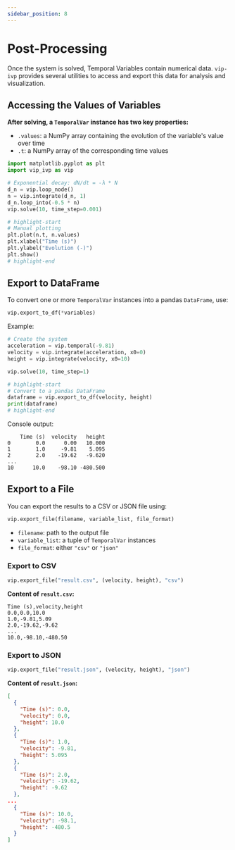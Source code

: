 ```yaml
---
sidebar_position: 8
---
```


# Post-Processing

Once the system is solved, Temporal Variables contain numerical data. `vip-ivp` provides several utilities to access and export this data for analysis and visualization.

## Accessing the Values of Variables

**After solving, a `TemporalVar` instance has two key properties:**

- `.values`: a NumPy array containing the evolution of the variable's value over time
- `.t`: a NumPy array of the corresponding time values

```python
import matplotlib.pyplot as plt
import vip_ivp as vip

# Exponential decay: dN/dt = -λ * N
d_n = vip.loop_node()
n = vip.integrate(d_n, 1)
d_n.loop_into(-0.5 * n)
vip.solve(10, time_step=0.001)

# highlight-start
# Manual plotting
plt.plot(n.t, n.values)
plt.xlabel("Time (s)")
plt.ylabel("Evolution (-)")
plt.show()
# highlight-end
```

## Export to DataFrame

To convert one or more `TemporalVar` instances into a pandas `DataFrame`, use:

```python
vip.export_to_df(*variables)
```

Example:

```python
# Create the system
acceleration = vip.temporal(-9.81)
velocity = vip.integrate(acceleration, x0=0)
height = vip.integrate(velocity, x0=10)

vip.solve(10, time_step=1)

# highlight-start
# Convert to a pandas DataFrame
dataframe = vip.export_to_df(velocity, height)
print(dataframe)
# highlight-end
```

Console output:
```
    Time (s)  velocity   height
0        0.0      0.00   10.000
1        1.0     -9.81    5.095
2        2.0    -19.62   -9.620
...
10      10.0    -98.10 -480.500
```

## Export to a File

You can export the results to a CSV or JSON file using:

```python
vip.export_file(filename, variable_list, file_format)
```

- `filename`: path to the output file
- `variable_list`: a tuple of `TemporalVar` instances
- `file_format`: either `"csv"` or `"json"`

### Export to CSV

```python
vip.export_file("result.csv", (velocity, height), "csv")
```

**Content of `result.csv`:**

```csv title="result.csv"
Time (s),velocity,height
0.0,0.0,10.0
1.0,-9.81,5.09
2.0,-19.62,-9.62
...
10.0,-98.10,-480.50
```

### Export to JSON

```python
vip.export_file("result.json", (velocity, height), "json")
```

**Content of `result.json`:**

```json title="result.json"
[
  {
    "Time (s)": 0.0,
    "velocity": 0.0,
    "height": 10.0
  },
  {
    "Time (s)": 1.0,
    "velocity": -9.81,
    "height": 5.095
  },
  {
    "Time (s)": 2.0,
    "velocity": -19.62,
    "height": -9.62
  },
...
  {
    "Time (s)": 10.0,
    "velocity": -98.1,
    "height": -480.5
  }
]

```
